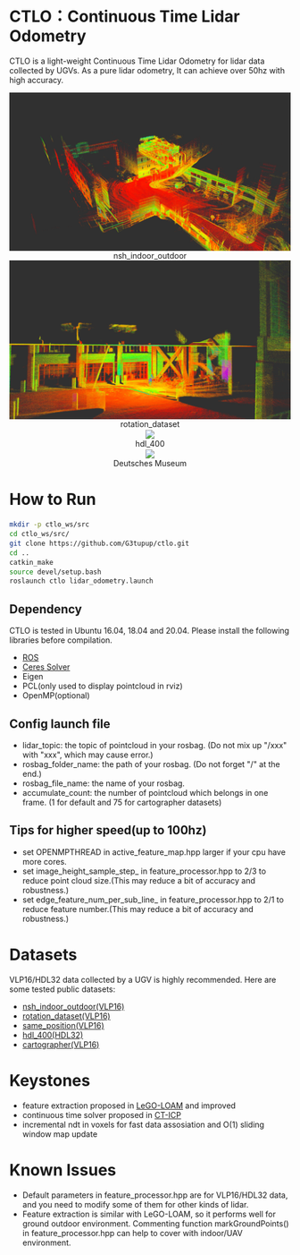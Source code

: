 # CTLO：Continuous Time Lidar Odometry

CTLO is a light-weight Continuous Time Lidar Odometry for lidar data collected by UGVs. As a pure lidar odometry, It can achieve over 50hz with high accuracy.

<div  align="center">
<img src="image/nsh_indoor_outdoor.png" width = "540" align=center />
</div>
<center>nsh_indoor_outdoor</center>

<div  align="center">
<img src="image/rotation_dataset.png" width = "540" align=center />
</div>
<center>rotation_dataset</center>

<div  align="center">
<img src="image/hdl_400.png" width = "540" align=center />
</div>
<center>hdl_400</center>

<div  align="center">
<img src="image/Deutsches Museum.png" width = "540" align=center />
</div>
<center>Deutsches Museum</center>


# How to Run

```bash
mkdir -p ctlo_ws/src
cd ctlo_ws/src/
git clone https://github.com/G3tupup/ctlo.git
cd ..
catkin_make
source devel/setup.bash
roslaunch ctlo lidar_odometry.launch
```

## Dependency

CTLO is tested in Ubuntu 16.04, 18.04 and 20.04. Please install the following libraries before compilation.

- [ROS](http://wiki.ros.org/ROS/Installation)
- [Ceres Solver](http://www.ceres-solver.org/installation.html)
- Eigen
- PCL(only used to display pointcloud in rviz)
- OpenMP(optional)

## Config launch file

- lidar_topic: the topic of pointcloud in your rosbag. (Do not mix up "/xxx" with "xxx", which may cause error.)
- rosbag_folder_name: the path of your rosbag. (Do not forget "/" at the end.)
- rosbag_file_name: the name of your rosbag.
- accumulate_count: the number of pointcloud which belongs in one frame. (1 for default and 75 for cartographer datasets)

## Tips for higher speed(up to 100hz)

- set OPENMPTHREAD in active_feature_map.hpp larger if your cpu have more cores.
- set image_height_sample_step_ in feature_processor.hpp to 2/3 to reduce point cloud size.(This may reduce a bit of accuracy and robustness.)
- set edge_feature_num_per_sub_line_ in feature_processor.hpp to 2/1 to reduce feature number.(This may reduce a bit of accuracy and robustness.)

# Datasets

VLP16/HDL32 data collected by a UGV is highly recommended. Here are some tested public datasets: 

- [nsh_indoor_outdoor(VLP16)](https://github.com/laboshinl/loam_velodyne)
- [rotation_dataset(VLP16)](https://github.com/TixiaoShan/LIO-SAM)
- [same_position(VLP16)](https://github.com/RobustFieldAutonomyLab/jackal_dataset_20170608)
- [hdl_400(HDL32)](https://github.com/koide3/hdl_graph_slam)
- [cartographer(VLP16)](https://google-cartographer-ros.readthedocs.io/en/latest/data.html#id4)

# Keystones

- feature extraction proposed in [LeGO-LOAM](https://github.com/RobustFieldAutonomyLab/LeGO-LOAM) and improved
- continuous time solver proposed in [CT-ICP](https://github.com/jedeschaud/ct_icp)
- incremental ndt in voxels for fast data assosiation and O(1) sliding window map update

# Known Issues

- Default parameters in feature_processor.hpp are for VLP16/HDL32 data, and you need to modify some of them for other kinds of lidar.
- Feature extraction is similar with LeGO-LOAM, so it performs well for ground outdoor environment. Commenting function markGroundPoints() in feature_processor.hpp can help to cover with indoor/UAV environment. 
